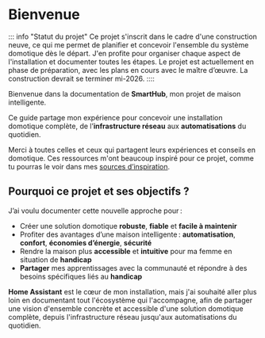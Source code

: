 # Bienvenue

::: info "Statut du projet"
Ce projet s'inscrit dans le cadre d'une construction neuve, ce qui me permet de planifier et concevoir l'ensemble du système domotique dès le départ. J'en profite pour organiser chaque aspect de l'installation et documenter toutes les étapes. Le projet est actuellement en phase de préparation, avec les plans en cours avec le maître d’œuvre. La construction devrait se terminer mi-2026.
::::

Bienvenue dans la documentation de **SmartHub**, mon projet de maison intelligente.

Ce guide partage mon expérience pour concevoir une installation domotique complète, de l’**infrastructure réseau** aux **automatisations** du quotidien.

Merci à toutes celles et ceux qui partagent leurs expériences et conseils en domotique. Ces ressources m'ont beaucoup inspiré pour ce projet, comme tu pourras le voir dans mes [sources d’inspiration](inspiration.md).

## Pourquoi ce projet et ses objectifs ?

J’ai voulu documenter cette nouvelle approche pour :

- Créer une solution domotique **robuste**, **fiable** et **facile à maintenir**
- Profiter des avantages d’une maison intelligente : **automatisation**, **confort**, **économies d’énergie**, **sécurité**
- Rendre la maison plus **accessible** et **intuitive** pour ma femme en situation de **handicap**
- **Partager** mes apprentissages avec la communauté et répondre à des besoins spécifiques liés au **handicap**

**Home Assistant** est le cœur de mon installation, mais j'ai souhaité aller plus loin en documentant tout l'écosystème qui l'accompagne, afin de partager une vision d'ensemble concrète et accessible d'une solution domotique complète, depuis l'infrastructure réseau jusqu'aux automatisations du quotidien.